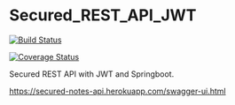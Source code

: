 # Secured_REST_API_JWT

[![Build Status](https://travis-ci.org/sourabhbhavsar/Secured_REST_API_JWT.svg?branch=master)](https://travis-ci.org/sourabhbhavsar/Secured_REST_API_JWT)

[![Coverage Status](https://coveralls.io/repos/github/sourabhbhavsar/Secured_REST_API_JWT/badge.svg?branch=master)](https://coveralls.io/github/sourabhbhavsar/Secured_REST_API_JWT?branch=master)

Secured REST API with JWT and Springboot.


https://secured-notes-api.herokuapp.com/swagger-ui.html
